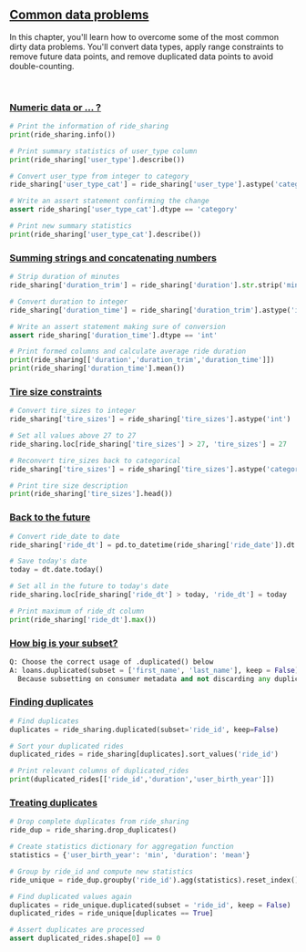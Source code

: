 ## [Common data problems](https://campus.datacamp.com/courses/cleaning-data-in-python/common-data-problems-1)

In this chapter, you'll learn how to overcome some of the most common dirty data problems. You'll convert data types, apply range constraints to remove future data points, and remove duplicated data points to avoid double-counting.

<br>

### [Numeric data or ... ?](https://campus.datacamp.com/courses/cleaning-data-in-python/common-data-problems-1?ex=3)

```Python
# Print the information of ride_sharing
print(ride_sharing.info())

# Print summary statistics of user_type column
print(ride_sharing['user_type'].describe())

# Convert user_type from integer to category
ride_sharing['user_type_cat'] = ride_sharing['user_type'].astype('category')

# Write an assert statement confirming the change
assert ride_sharing['user_type_cat'].dtype == 'category'

# Print new summary statistics 
print(ride_sharing['user_type_cat'].describe())
```

### [Summing strings and concatenating numbers](https://campus.datacamp.com/courses/cleaning-data-in-python/common-data-problems-1?ex=4)

```Python
# Strip duration of minutes
ride_sharing['duration_trim'] = ride_sharing['duration'].str.strip('minutes')

# Convert duration to integer
ride_sharing['duration_time'] = ride_sharing['duration_trim'].astype('int')

# Write an assert statement making sure of conversion
assert ride_sharing['duration_time'].dtype == 'int'

# Print formed columns and calculate average ride duration 
print(ride_sharing[['duration','duration_trim','duration_time']])
print(ride_sharing['duration_time'].mean())
```

### [Tire size constraints](https://campus.datacamp.com/courses/cleaning-data-in-python/common-data-problems-1?ex=6)

```Python
# Convert tire_sizes to integer
ride_sharing['tire_sizes'] = ride_sharing['tire_sizes'].astype('int')

# Set all values above 27 to 27
ride_sharing.loc[ride_sharing['tire_sizes'] > 27, 'tire_sizes'] = 27

# Reconvert tire_sizes back to categorical
ride_sharing['tire_sizes'] = ride_sharing['tire_sizes'].astype('category')

# Print tire size description
print(ride_sharing['tire_sizes'].head())
```

### [Back to the future](https://campus.datacamp.com/courses/cleaning-data-in-python/common-data-problems-1?ex=7)

```Python
# Convert ride_date to date
ride_sharing['ride_dt'] = pd.to_datetime(ride_sharing['ride_date']).dt.date

# Save today's date
today = dt.date.today()

# Set all in the future to today's date
ride_sharing.loc[ride_sharing['ride_dt'] > today, 'ride_dt'] = today

# Print maximum of ride_dt column
print(ride_sharing['ride_dt'].max())
```

### [How big is your subset?](https://campus.datacamp.com/courses/cleaning-data-in-python/common-data-problems-1?ex=9)

```Python
Q: Choose the correct usage of .duplicated() below
A: loans.duplicated(subset = ['first_name', 'last_name'], keep = False)
  Because subsetting on consumer metadata and not discarding any duplicate returns all duplicated rows.

```

### [Finding duplicates](https://campus.datacamp.com/courses/cleaning-data-in-python/common-data-problems-1?ex=10)

```Python
# Find duplicates
duplicates = ride_sharing.duplicated(subset='ride_id', keep=False)

# Sort your duplicated rides
duplicated_rides = ride_sharing[duplicates].sort_values('ride_id')

# Print relevant columns of duplicated_rides
print(duplicated_rides[['ride_id','duration','user_birth_year']])
```

### [Treating duplicates](https://campus.datacamp.com/courses/cleaning-data-in-python/common-data-problems-1?ex=11)

```Python
# Drop complete duplicates from ride_sharing
ride_dup = ride_sharing.drop_duplicates()

# Create statistics dictionary for aggregation function
statistics = {'user_birth_year': 'min', 'duration': 'mean'}

# Group by ride_id and compute new statistics
ride_unique = ride_dup.groupby('ride_id').agg(statistics).reset_index()

# Find duplicated values again
duplicates = ride_unique.duplicated(subset = 'ride_id', keep = False)
duplicated_rides = ride_unique[duplicates == True]

# Assert duplicates are processed
assert duplicated_rides.shape[0] == 0
```